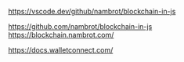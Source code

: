 https://vscode.dev/github/nambrot/blockchain-in-js

https://github.com/nambrot/blockchain-in-js
https://blockchain.nambrot.com/


https://docs.walletconnect.com/
